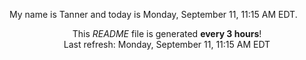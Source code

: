 My name is Tanner and today is Monday, September 11, 11:15 AM EDT.

<p align="center">This <i>README</i> file is generated <b>every 3 hours</b>!</br>Last refresh: Monday, September 11, 11:15 AM EDT<br /></p>
